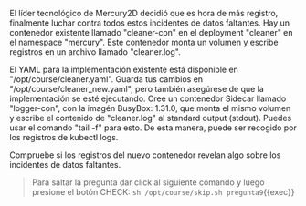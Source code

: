 El l&iacute;der tecnol&oacute;gico de Mercury2D decidi&oacute; que es hora de m&aacute;s registro, finalmente luchar contra todos estos incidentes de datos faltantes. Hay un contenedor existente llamado "cleaner-con" en el deployment "cleaner" en el namespace "mercury". Este contenedor monta un volumen y escribe registros en un archivo llamado "cleaner.log".

El YAML para la implementaci&oacute;n existente est&aacute; disponible en "/opt/course/cleaner.yaml". Guarda tus cambios en "/opt/course/cleaner_new.yaml", pero tambi&eacute;n aseg&uacute;rese de que la implementaci&oacute;n se est&eacute; ejecutando. Cree un contenedor Sidecar llamado "logger-con", con la imag&eacute;n BusyBox: 1.31.0, que monta el mismo volumen y escribe el contenido de "cleaner.log" al standard output (stdout). Puedes usar el comando "tail -f" para esto. De esta manera, puede ser recogido por los registros de kubectl logs.

Compruebe si los registros del nuevo contenedor revelan algo sobre los incidentes de datos faltantes.

> Para saltar la pregunta dar click al siguiente comando y luego presione el bot&oacute;n CHECK:
> `sh /opt/course/skip.sh pregunta9`{{exec}}
